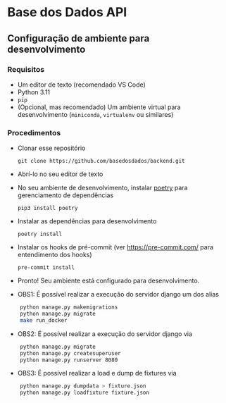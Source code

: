 # Base dos Dados API

## Configuração de ambiente para desenvolvimento

### Requisitos

- Um editor de texto (recomendado VS Code)
- Python 3.11
- `pip`
- (Opcional, mas recomendado) Um ambiente virtual para desenvolvimento (`miniconda`, `virtualenv` ou similares)

### Procedimentos

- Clonar esse repositório

  ```
  git clone https://github.com/basedosdados/backend.git
  ```

- Abrí-lo no seu editor de texto

- No seu ambiente de desenvolvimento, instalar [poetry](https://python-poetry.org/) para gerenciamento de dependências

    ```
    pip3 install poetry
    ```

- Instalar as dependências para desenvolvimento

    ```
    poetry install
    ```

- Instalar os hooks de pré-commit (ver https://pre-commit.com/ para entendimento dos hooks)

    ```
    pre-commit install
    ```

- Pronto! Seu ambiente está configurado para desenvolvimento.

* OBS1: É possível realizar a execução do servidor django um dos alias
```sh
    python manage.py makemigrations
    python manage.py migrate
    make run_docker
```

* OBS2: É possível realizar a execução do servidor django via
```sh
    python manage.py migrate
    python manage.py createsuperuser
    python manage.py runserver 8080
```

* OBS3: É possível realizar a load e dump de fixtures via
```sh
    python manage.py dumpdata > fixture.json
    python manage.py loadfixture fixture.json
```
